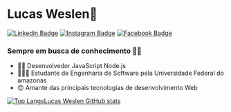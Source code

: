 #  Lucas Weslen👋

 [![Linkedin Badge](https://img.shields.io/badge/-LinkedIn-blue?style=flat-square&logo=Linkedin&logoColor=white&link=https://www.linkedin.com/in/lucas-weslen-lopes-de-matos-1b1b0a183/)](https://www.linkedin.com/in/lucas-weslen-lopes-de-matos-1b1b0a183/) [![Instagram Badge](https://img.shields.io/badge/-Instagram-violet?style=flat-square&logo=Instagram&logoColor=white&link=https://www.instagram.com/lucaswmatos/)](https://www.instagram.com/lucaswmatos/) [![Facebook Badge](https://img.shields.io/badge/Facebook-1877F2?style=flat-square&logo=facebook&logoColor=white&link=https://www.facebook.com/profile.php?id=100028150248944)](https://www.facebook.com/profile.php?id=100028150248944)

### Sempre em busca de conhecimento 👊🏼

-  👨‍💻 Desenvolvedor JavaScript Node.js 
-  🧑🏽‍🚀 Estudante de Engenharia de Software pela Universidade Federal do amazonas
-  😍 Amante das principais tecnologias de desenvolvimento Web
 
 [![Top Langs](https://github-readme-stats.vercel.app/api/top-langs/?username=matoslopes23)](https://github.com/anuraghazra/github-readme-stats)[Lucas Weslen GitHub stats](https://github-readme-stats.vercel.app/api/?username=matoslopes23&show_icons=true&title_color=fff&icon_color=79ff97&text_color=9f9f9f&bg_color=151515)
